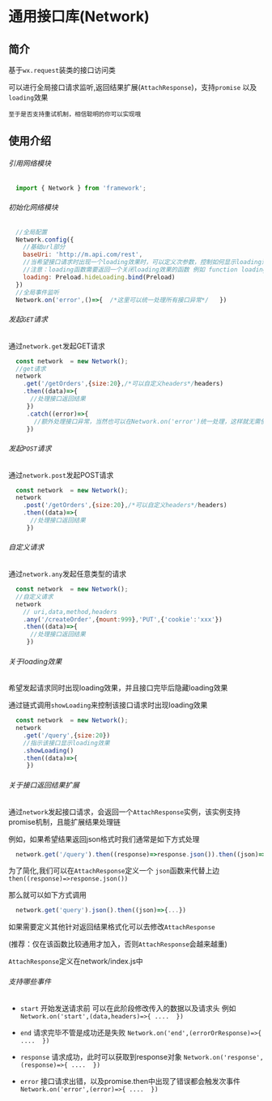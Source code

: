 # 通用接口库(Network)

## 简介

基于`wx.request`装类的接口访问类

可以进行全局接口请求监听,返回结果扩展(`AttachResponse`)，支持`promise` 以及`loading`效果 

`至于是否支持重试机制，相信聪明的你可以实现哦`

## 使用介绍

###### 引用网络模块

```js
  import { Network } from 'framework';
```

###### 初始化网络模块

```js
  //全局配置
  Network.config({
    //基础url部分
    baseUri: 'http://m.api.com/rest',
    //当希望接口请求时出现一个loading效果时，可以定义次参数，控制如何显示loading消息
    //注意：loading函数需要返回一个关闭loading效果的函数 例如 function loading(){  showLoading();return hideLoading;     }
    loading: Preload.hideLoading.bind(Preload)
  })
  //全局事件监听
  Network.on('error',()=>{  /*这里可以统一处理所有接口异常*/   })
```

###### 发起`GET`请求

通过`network.get`发起GET请求

```js
  const network  = new Network();
  //get请求
  network
    .get('/getOrders',{size:20},/*可以自定义headers*/headers)
    .then((data)=>{
      //处理接口返回结果
     })
     .catch((error)=>{
       //额外处理接口异常，当然也可以在Network.on('error')统一处理，这样就无需使用catch
     })
```

###### 发起`POST`请求

通过`network.post`发起POST请求

```js
  const network  = new Network();
  network
    .post('/getOrders',{size:20},/*可以自定义headers*/headers)
    .then((data)=>{
      //处理接口返回结果
     })

```

###### 自定义请求

通过`network.any`发起任意类型的请求

```js
  const network  = new Network();
  //自定义请求
  network
    // uri,data,method,headers
    .any('/createOrder',{mount:999},'PUT',{'cookie':'xxx'})
    .then((data)=>{
      //处理接口返回结果
     })
```

###### 关于loading效果

希望发起请求同时出现loading效果，并且接口完毕后隐藏loading效果

通过链式调用`showLoading`来控制该接口请求时出现loading效果

```js
  const network  = new Network();
  network
    .get('/query',{size:20})
    //指示该接口显示loading效果
    .showLoading()
    .then((data)=>{
     })
```

###### 关于接口返回结果扩展

通过`network`发起接口请求，会返回一个`AttachResponse`实例，该实例支持promise机制，且能扩展结果处理链

例如，如果希望结果返回json格式时我们通常是如下方式处理

```js
  network.get('/query').then((response)=>response.json()).then((json)=>{...})
```

为了简化,我们可以在`AttachResponse`定义一个 `json`函数来代替上边`then((response)=>response.json())`

那么就可以如下方式调用

```js
  network.get('query').json().then((json)=>{...})
```

如果需要定义其他针对返回结果格式化可以去修改`AttachResponse`

(推荐：仅在该函数比较通用才加入，否则`AttachResponse`会越来越重)

`AttachResponse`定义在network/index.js中

###### 支持哪些事件

- `start`  开始发送请求前 可以在此阶段修改传入的数据以及请求头 例如   `Network.on('start',(data,headers)=>{ ....  })`

- `end` 请求完毕不管是成功还是失败  `Network.on('end',(errorOrResponse)=>{ ....  })`

- `response` 请求成功，此时可以获取到response对象 `Network.on('response',(response)=>{ ....  })`

- `error` 接口请求出错，以及promise.then中出现了错误都会触发次事件 `Network.on('error',(error)=>{ ....  })`